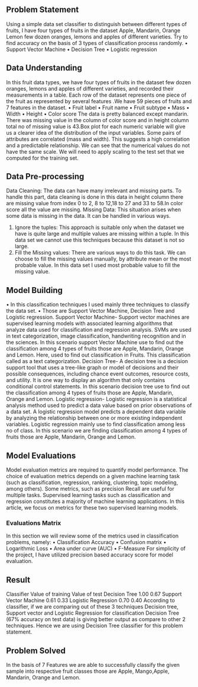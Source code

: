 ## Problem Statement
Using a simple data set classifier to distinguish between different types of fruits, I have four types of fruits in the dataset Apple, Mandarin, Orange Lemon few dozen oranges, lemons and apples of different varieties. Try to find accuracy on the basis of 3 types of classification process randomly.
•	Support Vector Machine
•	Decision Tree
•	Logistic regression
 
## Data Understanding
In this fruit data types, we have four types of fruits in the dataset few dozen oranges, lemons and apples of different varieties, and recorded their measurements in a table. Each row of the dataset represents one piece of the fruit as represented by several features .We have 59 pieces of fruits and 7 features in the dataset.
•	Fruit label
•	Fruit name
•	Fruit subtype
•	Mass
•	Width
•	Height
•	Color score
The data is pretty balanced except mandarin. There was missing value in the column of color score and in height column total no of missing value is 43.Box plot for each numeric variable will give us a clearer idea of the distribution of the input variables. Some pairs of attributes are correlated (mass and width). This suggests a high correlation and a predictable relationship. We can see that the numerical values do not have the same scale. We will need to apply scaling to the test set that we computed for the training set.


## Data Pre-processing

Data Cleaning: The data can have many irrelevant and missing parts. To handle this part, data cleaning is done in this data in height column there are missing value from index 0 to 2, 8 to 12,18 to 27 and 33 to 58.In color score all the value are missing.
Missing Data:
This situation arises when some data is missing in the data. It can be handled in various ways.
1.	Ignore the tuples: This approach is suitable only when the dataset we have is quite large and multiple values are missing within a tuple. In this data set we cannot use this techniques because this dataset is not so large.
2.	Fill the Missing values: There are various ways to do this task. We can choose to fill the missing values manually, by attribute mean or the most probable value. In this data set I used most probable value to fill the missing value.
 
## Model Building
•	In this classification techniques I used mainly three techniques to classify the data set.
•	Those are Support Vector Machine, Decision Tree and Logistic regression.
Support Vector Machine-
Support vector machines are supervised learning models with associated learning algorithms that analyze data used for classification and regression analysis. SVMs are used in text categorization, image classification, handwriting recognition and in the sciences.
In this scenario support Vector Machine use to find out the classification among 4 types of fruits those are Apple, Mandarin, Orange and Lemon. Here, used to find out classification in Fruits.
This classification called as a text categorization.
Decision Tree-
A decision tree is a decision support tool that uses a tree-like graph or model of decisions and their possible consequences, including chance event outcomes, resource costs, and utility. It is one way to display an algorithm that only contains conditional control statements.
In this scenario decision tree use to find out the classification among 4 types of fruits those are
Apple, Mandarin, Orange and Lemon. Logistic regression-
Logistic regression is a statistical analysis method used to predict a data value based on prior observations of a data set. A logistic regression model predicts a dependent data variable by analyzing the relationship between one or more existing independent variables.
Logistic regression mainly use to find classification among less no of class. In this scenario we are finding classification among 4 types of fruits those are Apple, Mandarin, Orange and Lemon.


## Model Evaluations

Model evaluation metrics are required to quantify model performance. The choice of evaluation metrics depends on a given machine learning task (such as classification, regression, ranking, clustering, topic modeling, among others). Some metrics, such as precision Recall are useful for multiple tasks. Supervised learning tasks such as classification and regression constitutes a majority of machine learning applications. In this article, we focus on metrics for these two supervised learning models.
 
### Evaluations Matrix
In this section we will review some of the metrics used in classification problems, namely:
•	Classification Accuracy
•	Confusion matrix
•	Logarithmic Loss
•	Area under curve (AUC)
•	F-Measure
For simplicity of the project, I have utilized precision based accuracy score for model evaluation.

## Result

Classifier	Value of training	Value of test
Decision Tree	1.00	0.67
Support Vector Machine	0.61	0.33
Logistic Regression	0.70	0.40
According to classifier, if we are comparing out of these 3 techniques Decision tree, Support vector and Logistic Regression for classification Decision Tree (67% accuracy on test data) is giving better output as compare to other 2 techniques. Hence we are using Decision Tree classifier for this problem statement.

## Problem Solved

In the basis of 7 Features we are able to successfully classify the given sample into respective fruit classes those are Apple, Mango,Apple, Mandarin, Orange and Lemon.
